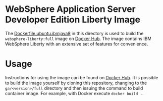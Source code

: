 # WebSphere Application Server Developer Edition Liberty Image

The [Dockerfile.ubuntu.ibmjava8](Dockerfile.ubuntu.ibmjava8) in this directory is used to build the `websphere-liberty:full` image on [Docker Hub](https://registry.hub.docker.com/_/websphere-liberty/). The image contains IBM WebSphere Liberty with an extensive set of features for convenience.

# Usage

Instructions for using the image can be found on [Docker Hub](https://registry.hub.docker.com/_/websphere-liberty/). It is possible to build the image yourself by cloning this repository, changing to the `ga/<version>/full` directory and then issuing the command to build container image. For example, with Docker execute `docker build .`.
